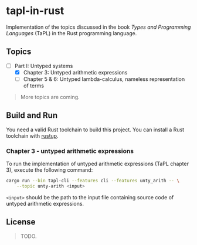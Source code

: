 # tapl-in-rust

Implementation of the topics discussed in the book _Types and Programming
Languages_ (TaPL) in the Rust programming language.

## Topics

- [ ] Part I: Untyped systems
  - [x] Chapter 3: Untyped arithmetic expressions
  - [ ] Chapter 5 & 6: Untyped lambda-calculus, nameless representation of terms

> More topics are coming.

## Build and Run

You need a valid Rust toolchain to build this project. You can install a Rust
toolchain with [rustup](https://rustup.rs/).

### Chapter 3 - untyped arithmetic expressions

To run the implementation of untyped arithmetic expressions (TaPL chapter 3),
execute the following command:

```bash
cargo run --bin tapl-cli --features cli --features unty_arith -- \
    --topic unty-arith <input>
```

`<input>` should be the path to the input file containing source code of untyped
arithmetic expressions.

## License

> TODO.
